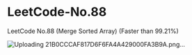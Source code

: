 # LeetCode-No.88
LeetCode No.88 (Merge Sorted Array) (Faster than 99.21%)

![Uploading 21B0CCCAF817D6F6FA4A429000FA3B9A.png…]()
